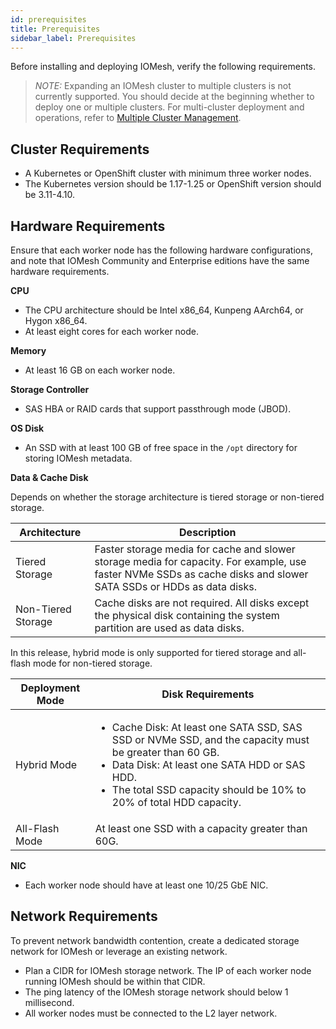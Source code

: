 ```yaml
---
id: prerequisites
title: Prerequisites
sidebar_label: Prerequisites
---
```


Before installing and deploying IOMesh, verify the following requirements.

> _NOTE:_ Expanding an IOMesh cluster to multiple clusters is not currently supported. You should decide at the beginning whether to deploy one or multiple clusters. For multi-cluster deployment and operations, refer to [Multiple Cluster Management](../advanced-functions/manage-multiple-cluster.md).

## Cluster Requirements

- A Kubernetes or OpenShift cluster with minimum three worker nodes.
- The Kubernetes version should be 1.17-1.25 or OpenShift version should be 3.11-4.10.

## Hardware Requirements 

Ensure that each worker node has the following hardware configurations, and note that IOMesh Community and Enterprise editions have the same hardware requirements.

**CPU**

- The CPU architecture should be Intel x86_64, Kunpeng AArch64, or Hygon x86_64.
- At least eight cores for each worker node.

**Memory**

- At least 16 GB on each worker node.

**Storage Controller**

- SAS HBA or RAID cards that support passthrough mode (JBOD). 

**OS Disk**

- An SSD with at least 100 GB of free space in the `/opt` directory for storing IOMesh metadata.

**Data & Cache Disk**

Depends on whether the storage architecture is tiered storage or non-tiered storage.

|Architecture|Description|
|---|---|
|Tiered Storage| Faster storage media for cache and slower storage media for capacity. For example, use faster NVMe SSDs as cache disks and slower SATA SSDs or HDDs as data disks.|
|Non-Tiered Storage|Cache disks are not required. All disks except the physical disk containing the system partition are used as data disks.|

In this release, hybrid mode is only supported for tiered storage and all-flash mode for non-tiered storage.

|Deployment Mode|Disk Requirements|
|---|---|
|Hybrid Mode|<ul><li>Cache Disk: At least one SATA SSD, SAS SSD or NVMe SSD, and the capacity must be greater than 60 GB.</li><li>Data Disk: At least one SATA HDD or SAS HDD.</li><li>The total SSD capacity should be 10% to 20% of total HDD capacity.</li></ul>|
|All-Flash Mode|At least one SSD with a capacity greater than 60G.|

**NIC**

- Each worker node should have at least one 10/25 GbE NIC.

## Network Requirements

To prevent network bandwidth contention, create a dedicated storage network for IOMesh or leverage an existing network. 

- Plan a CIDR for IOMesh storage network. The IP of each worker node running IOMesh should be within that CIDR.
- The ping latency of the IOMesh storage network should below 1 millisecond.
- All worker nodes must be connected to the L2 layer network.


